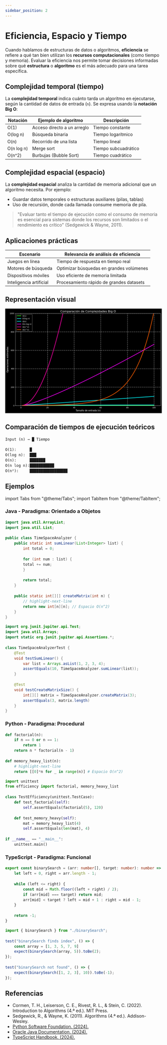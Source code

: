```yaml
---
sidebar_position: 2
---
```


# Eficiencia, Espacio y Tiempo

Cuando hablamos de estructuras de datos o algoritmos, **eficiencia** se refiere a qué tan bien utilizan los **recursos computacionales** (como tiempo y memoria). Evaluar la eficiencia nos permite tomar decisiones informadas sobre qué **estructura** o **algoritmo** es el más adecuado para una tarea específica.

## Complejidad temporal (tiempo)

La **complejidad temporal** indica cuánto tarda un algoritmo en ejecutarse, según la cantidad de datos de entrada (`n`). Se expresa usando la **notación Big O**:

|Notación|Ejemplo de algoritmo|Descripción|
|--|--|--|
|O(1)|Acceso directo a un arreglo|Tiempo constante|
|O(log n)|Búsqueda binaria|Tiempo logarítmico|
|O(n)|Recorrido de una lista|Tiempo lineal|
|O(n log n)|Merge sort|Tiempo subcuadrático|
|O(n^2)|Burbujas (Bubble Sort)|Tiempo cuadrático|

## Complejidad espacial (espacio)

La **complejidad espacial** analiza la cantidad de memoria adicional que un algoritmo necesita. Por ejemplo:

- Guardar datos temporales o estructuras auxiliares (pilas, tablas)
- Uso de recursión, donde cada llamada consume memoria de pila.

> "Evaluar tanto el tiempo de ejecución como el consumo de memoria es esencial para sistemas donde los recursos son limitados o el rendimiento es crítico" (Sedgewick & Wayne, 2011).

## Aplicaciones prácticas

|Escenario|Relevancia de análisis de eficiencia|
|--|--|
|Juegos en línea|Tiempo de respuesta en tiempo real|
|Motores de búsqueda|Optimizar búsquedas en grandes volúmenes|
|Dispositivos móviles|Uso eficiente de memoria limitada|
|Inteligencia artificial|Procesamiento rápido de grandes datasets|

## Representación visual

![Notación Big O](./img/02-01-Notacion_big_O.png)

## Comparación de tiempos de ejecución teóricos

```txt
Input (n) → █ Tiempo

O(1):      █
O(log n):  ███
O(n):      ███████
O(n log n):███████████
O(n²):     █████████████████
```

## Ejemplos

import Tabs from "@theme/Tabs";
import TabItem from "@theme/TabItem";

### Java - Paradigma: Orientado a Objetos

<Tabs>
<TabItem value="java-code" label="Código Ejemplo">

```java title="TimeSpaceAnalyzer.java" showLineNumbers
import java.util.ArrayList;
import java.util.List;

public class TimeSpaceAnalyzer {
    public static int sumLinear(List<Integer> list) {
        int total = 0;

        for (int num : list) {
        total += num;
        }

        return total;
    }

    public static int[][] createMatrix(int n) {
        // highlight-next-line
        return new int[n][n]; // Espacio O(n^2)
    }
}
```

</TabItem>
<TabItem value="java-test" label="Test Unitario">

```java title="TimeSpaceAnalyzerTest.java" showLineNumbers
import org.junit.jupiter.api.Test;
import java.util.Arrays;
import static org.junit.jupiter.api.Assertions.*;

class TimeSpaceAnalyzerTest {
    @Test
    void testSumLinear() {
        var list = Arrays.asList(1, 2, 3, 4);
        assertEquals(10, TimeSpaceAnalyzer.sumLinear(list));
    }

    @Test
    void testCreateMatrixSize() {
        int[][] matrix = TimeSpaceAnalyzer.createMatrix(3);
        assertEquals(3, matrix.length)
    }
}
```

</TabItem>
</Tabs>

### Python - Paradigma: Procedural

<Tabs>
<TabItem value="python-code" label="Código Ejemplo">

```py title="efficiency.py" showLineNumbers
def factorial(n):
    if n == 0 or n == 1:
        return 1
    return n * factorial(n - 1)

def memory_heavy_list(n):
    # highlight-next-line
    return [[0]*n for _ in range(n)] # Espacio O(n^2)
```

</TabItem>
<TabItem value="python-test" label="Test Unitario">

```py title="test_efficiency.py" showLineNumbers
import unittest
from efficiency import factorial, memory_heavy_list

class TestEfficiency(unittest.TestCase):
    def test_factorial(self):
        self.assertEquals(factorial(5), 120)

    def test_memory_heavy(self):
        mat = memory_heavy_list(4)
        self.assertEquals(len(mat), 4)

if __name__ == "__main__":
    unittest.main()
```

</TabItem>
</Tabs>

### TypeScript - Paradigma: Funcional

<Tabs>
<TabItem value="ts-code" label="Código Ejemplo">

```ts title="binarySearch.ts" showLineNumbers
export const binarySearch = (arr: number[], target: number): number => {
    let left = 0, right = arr.length - 1;

    while (left <= right) {
        const mid = Math.floor((left + right) / 2);
        if (arr[mid] === target) return mid;
        arr[mid] < target ? left = mid + 1 : right = mid - 1;
    }

    return -1;
}
```

</TabItem>
<TabItem value="ts-test" label="Test Unitario">

```ts title="binarySearch.test.ts" showLineNumbers
import { binarySearch } from "./binarySearch";

test("binarySearch finds index", () => {
    const array = [1, 3, 5, 7, 9]
    expect(binarySearch(array, 5)).toBe(2);
});

test("binarySearch not found", () => {
    expect(binarySearch([1, 2, 3], 10)).toBe(-1);
});
```

</TabItem>
</Tabs>

## Referencias

- Cormen, T. H., Leiserson, C. E., Rivest, R. L., & Stein, C. (2022). Introduction to Algorithms (4.ª ed.). MIT Press.
- Sedgewick, R., & Wayne, K. (2011). Algorithms (4.ª ed.). Addison-Wesley.
- [Python Software Foundation. (2024).](https://docs.python.org/)
- [Oracle Java Documentation. (2024).](https://docs.oracle.com/en/java/)
- [TypeScript Handbook. (2024).](https://www.typescriptlang.org/docs/)
